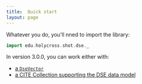 ```yaml
---
title:  Quick start
layout: page
---
```



Whatever you do, you'll nned to import the library:


```scala
import edu.holycross.shot.dse._
```

In version 3.0.0, you can work either with:


-   [a `DseVector`](dsevector)
-   [a CITE Collection supporting the DSE data model](dserecords)
